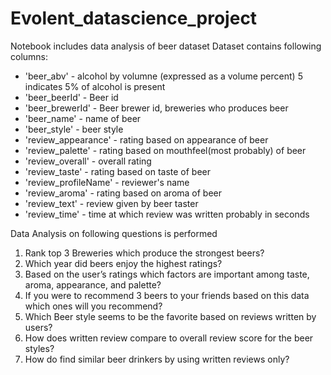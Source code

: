 # Evolent_datascience_project

Notebook includes data analysis of beer dataset
Dataset contains following columns:
- 'beer_abv' - alcohol by volumne (expressed as a volume percent) 5 indicates 5% of alcohol is present
- 'beer_beerId' - Beer id
- 'beer_brewerId' - Beer brewer id, breweries who produces beer
- 'beer_name' - name of beer
- 'beer_style' - beer style
- 'review_appearance' - rating based on appearance of beer
- 'review_palette' -  rating based on mouthfeel(most probably) of beer
- 'review_overall' - overall rating
- 'review_taste' - rating based on taste of beer
- 'review_profileName' - reviewer's name
- 'review_aroma' - rating based on aroma of beer
- 'review_text' - review given by beer taster
- 'review_time' - time at which review was written probably in seconds


Data Analysis on following questions is performed
1.	Rank top 3 Breweries which produce the strongest beers?
2.	Which year did beers enjoy the highest ratings? 
3.	 Based on the user’s ratings which factors are important among taste, aroma, appearance, and palette?
4.	If you were to recommend 3 beers to your friends based on this data which ones will you recommend?
5.	Which Beer style seems to be the favorite based on reviews written by users? 
6.	How does written review compare to overall review score for the beer styles?
7.	How do find similar beer drinkers by using written reviews only?   

